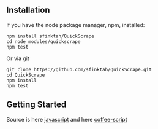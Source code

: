 ## Installation

If you have the node package manager, npm, installed:

```shell
npm install sfinktah/QuickScrape
cd node_modules/quickscrape
npm test
```

Or via git

```shell
git clone https://github.com/sfinktah/QuickScrape.git
cd QuickScrape
npm install
npm test
```

## Getting Started

Source is here [javascript](https://github.com/sfinktah/QuickScrape/blob/master/src/js/QuickScrape.simplest.js) and here [coffee-script](https://github.com/sfinktah/QuickScrape/blob/master/src/coffee/QuickScrape.simplest.coffee)
